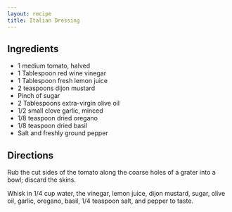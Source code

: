 ```yaml
---
layout: recipe
title: Italian Dressing
---
```


## Ingredients

* 1 medium tomato, halved
* 1 Tablespoon red wine vinegar
* 1 Tablespoon fresh lemon juice
* 2 teaspoons dijon mustard
* Pinch of sugar
* 2 Tablespoons extra-virgin olive oil
* 1/2 small clove garlic, minced
* 1/8 teaspoon dried oregano
* 1/8 teaspoon dried basil
* Salt and freshly ground pepper

## Directions

Rub the cut sides of the tomato along the coarse holes of a grater into
a bowl; discard the skins.

Whisk in 1/4 cup water, the vinegar, lemon juice, dijon mustard, sugar,
olive oil, garlic, oregano, basil, 1/4 teaspoon salt, and pepper to
taste.
